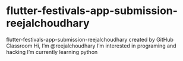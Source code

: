 # flutter-festivals-app-submission-reejalchoudhary
flutter-festivals-app-submission-reejalchoudhary created by GitHub Classroom
Hi, I’m @reejalchoudhary
I’m interested in programing and hacking
I’m currently learning python
